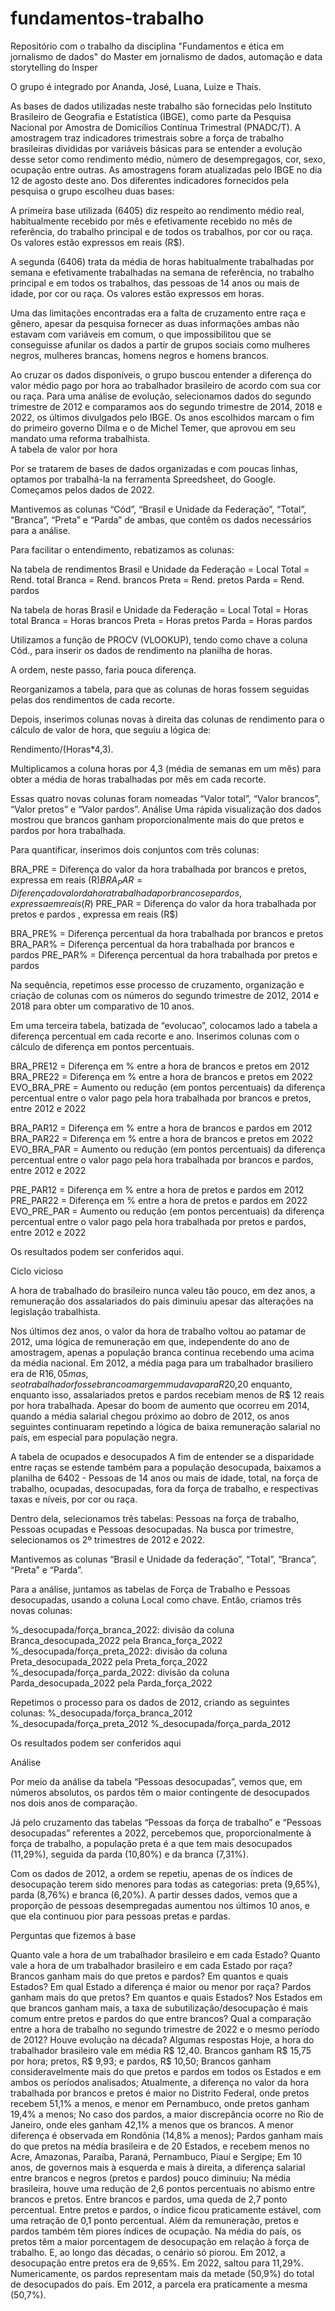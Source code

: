 # fundamentos-trabalho
Repositório com o trabalho da disciplina "Fundamentos e ética em jornalismo de dados" do Master em jornalismo de dados, automação e data storytelling do Insper

O grupo é integrado por Ananda, José, Luana, Luize e Thaís. 

As bases de dados utilizadas neste trabalho são fornecidas pelo Instituto Brasileiro de Geografia e Estatística (IBGE), como parte da Pesquisa Nacional por Amostra de Domicílios Contínua Trimestral (PNADC/T). A amostragem traz indicadores trimestrais sobre a força de trabalho brasileiras divididas por variáveis básicas para se entender a evolução desse setor como rendimento médio, número de desempregagos, cor, sexo, ocupação entre outras. As amostragens foram atualizadas pelo IBGE no dia 12 de agosto deste ano. Dos diferentes indicadores fornecidos pela pesquisa o grupo escolheu duas bases: 

A primeira base utilizada (6405) diz respeito ao rendimento médio real, habitualmente recebido por mês e efetivamente recebido no mês de referência, do trabalho principal e de todos os trabalhos, por cor ou raça. Os valores estão expressos em reais (R$). 

A segunda (6406) trata da média de horas habitualmente trabalhadas por semana e efetivamente trabalhadas na semana de referência, no trabalho principal e em todos os trabalhos, das pessoas de 14 anos ou mais de idade, por cor ou raça. Os valores estão expressos em horas. 

Uma das limitações encontradas era a falta de cruzamento entre raça e gênero, apesar da pesquisa fornecer as duas informações ambas não estavam com variáveis em comum, o que impossibilitou que se conseguisse afunilar os dados a partir de grupos sociais como mulheres negros, mulheres brancas, homens negros e homens brancos. 

Ao cruzar os dados disponíveis, o grupo buscou entender a diferença do valor médio pago por hora ao trabalhador brasileiro de acordo com sua cor ou raça. Para uma análise de evolução, selecionamos dados do segundo trimestre de 2012 e comparamos aos do segundo trimestre de 2014, 2018 e 2022, os últimos divulgados pelo IBGE. Os anos escolhidos marcam o fim do primeiro governo Dilma e o de Michel Temer, que aprovou em seu mandato uma reforma trabalhista.  
A tabela de valor por hora

Por se tratarem de bases de dados organizadas e com poucas linhas, optamos por trabalhá-la na ferramenta Spreedsheet, do Google. Começamos pelos dados de 2022.

Mantivemos as colunas “Cód”, “Brasil e Unidade da Federação”, “Total”, “Branca”, “Preta” e “Parda” de ambas, que contêm os dados necessários para a análise. 

Para facilitar o entendimento, rebatizamos as colunas:

Na tabela de rendimentos
Brasil e Unidade da Federação = Local
Total = Rend. total
Branca = Rend. brancos
Preta = Rend. pretos
Parda = Rend. pardos

Na tabela de horas
Brasil e Unidade da Federação = Local
Total = Horas total
Branca = Horas brancos
Preta = Horas pretos
Parda = Horas pardos

Utilizamos a função de PROCV (VLOOKUP), tendo como chave a coluna Cód., para inserir os dados de rendimento na planilha de horas. 

A ordem, neste passo, faria pouca diferença. 

Reorganizamos a tabela, para que as colunas de horas fossem seguidas pelas dos rendimentos de cada recorte. 

Depois, inserimos colunas novas à direita das colunas de rendimento para o cálculo de valor de hora, que seguiu a lógica de:

Rendimento/(Horas*4,3). 

Multiplicamos a coluna horas por 4,3 (média de semanas em um mês) para obter a média de horas trabalhadas por mês em cada recorte.

Essas quatro novas colunas foram nomeadas “Valor total”, “Valor brancos”, “Valor pretos” e “Valor pardos”.
Análise
Uma rápida visualização dos dados mostrou que brancos ganham proporcionalmente mais do que pretos e pardos por hora trabalhada.

Para quantificar, inserimos dois conjuntos com três colunas:

BRA_PRE = Diferença do valor da hora trabalhada por brancos e pretos, expressa em reais (R$)
BRA_PAR = Diferença do valor da hora trabalhada por brancos e pardos, expressa em reais (R$)
PRE_PAR = Diferença do valor da hora trabalhada por pretos e pardos , expressa em reais (R$)

BRA_PRE% = Diferença percentual da hora trabalhada por brancos e pretos
BRA_PAR% = Diferença percentual da hora trabalhada por brancos e pardos
PRE_PAR% = Diferença percentual da hora trabalhada por pretos e pardos

Na sequência, repetimos esse processo de cruzamento, organização e criação de colunas com os números do segundo trimestre de 2012, 2014 e 2018 para obter um comparativo de 10 anos. 

Em uma terceira tabela, batizada de “evolucao”, colocamos lado a tabela a diferença percentual em cada recorte e ano. Inserimos colunas com o cálculo de diferença em pontos percentuais.

BRA_PRE12 = Diferença em % entre a hora de brancos e pretos em 2012
BRA_PRE22 = Diferença em % entre a hora de brancos e pretos em 2022
EVO_BRA_PRE = Aumento ou redução (em pontos percentuais) da diferença percentual entre o valor pago pela hora trabalhada por brancos e pretos, entre 2012 e 2022

BRA_PAR12 = Diferença em % entre a hora de brancos e pardos em 2012
BRA_PAR22 = Diferença em % entre a hora de brancos e pretos em 2022
EVO_BRA_PAR = Aumento ou redução (em pontos percentuais) da diferença percentual entre o valor pago pela hora trabalhada por brancos e pardos, entre 2012 e 2022

PRE_PAR12 = Diferença em % entre a hora de pretos e pardos em 2012
PRE_PAR22 = Diferença em % entre a hora de pretos e pardos em 2022
EVO_PRE_PAR = Aumento ou redução (em pontos percentuais) da diferença percentual entre o valor pago pela hora trabalhada por pretos e pardos, entre 2012 e 2022

Os resultados podem ser conferidos aqui.

Ciclo vicioso 

A hora de trabalhado do brasileiro nunca valeu tão pouco, em dez anos, a remuneração dos assalariados do país diminuiu apesar das alterações na legislação trabalhista. 

Nos últimos dez anos, o valor da hora de trabalho voltou ao patamar de 2012, uma lógica de remuneração em que, independente do ano de amostragem, apenas a população branca continua recebendo uma acima da média nacional. Em 2012, a média paga para um trabalhador brasiliero era de R$16,05 mas, se o trabalhador fosse branco a margem mudava para R$20,20 enquanto, enquanto isso, assalariados pretos e pardos recebiam menos de R$ 12 reais por hora trabalhada. Apesar do boom de aumento que ocorreu em 2014, quando a média salarial chegou próximo ao dobro de 2012, os anos seguintes continuaram repetindo a lógica de baixa remuneração salarial no país, em especial para população negra. 


A tabela de ocupados e desocupados
A fim de entender se a disparidade entre raças se estende também para a população desocupada, baixamos a planilha de 6402 - Pessoas de 14 anos ou mais de idade, total, na força de trabalho, ocupadas, desocupadas, fora da força de trabalho, e respectivas taxas e níveis, por cor ou raça.

Dentro dela, selecionamos três tabelas: Pessoas na força de trabalho, Pessoas ocupadas e Pessoas desocupadas. Na busca por trimestre, selecionamos os 2º trimestres de 2012 e 2022. 

Mantivemos as colunas “Brasil e Unidade da federação”, “Total”, “Branca”, “Preta” e “Parda”.

Para a análise, juntamos as tabelas de Força de Trabalho e Pessoas desocupadas, usando a coluna Local como chave. Então, criamos três novas colunas:

%_desocupada/força_branca_2022: divisão da coluna  Branca_desocupada_2022 pela Branca_força_2022
%_desocupada/força_preta_2022: divisão da coluna  Preta_desocupada_2022 pela  Preta_força_2022
%_desocupada/força_parda_2022: divisão da coluna  Parda_desocupada_2022 pela  Parda_força_2022

Repetimos o processo para os dados de 2012, criando as seguintes colunas:
%_desocupada/força_branca_2012
%_desocupada/força_preta_2012
%_desocupada/força_parda_2012


Os resultados podem ser conferidos aqui

Análise

Por meio da análise da tabela “Pessoas desocupadas”, vemos que, em números absolutos, os pardos têm o maior contingente de desocupados nos dois anos de comparação.

Já pelo cruzamento das tabelas “Pessoas da força de trabalho” e “Pessoas desocupadas” referentes a 2022, percebemos que, proporcionalmente à força de trabalho, a população preta é a que tem mais desocupados (11,29%), seguida da parda (10,80%) e da branca (7,31%).

Com os dados de 2012, a ordem se repetiu, apenas de os índices de desocupação terem sido menores para todas as categorias: preta (9,65%), parda (8,76%) e branca (6,20%). A partir desses dados, vemos que a proporção de pessoas desempregadas aumentou nos últimos 10 anos, e que ela continuou pior para pessoas pretas e pardas.

Perguntas que fizemos à base

Quanto vale a hora de um trabalhador brasileiro e em cada Estado? 
Quanto vale a hora de um trabalhador brasileiro e em cada Estado por raça?
Brancos ganham mais do que pretos e pardos? Em quantos e quais Estados?
Em qual Estado a diferença é maior ou menor por raça?
Pardos ganham mais do que pretos? Em quantos e quais Estados?
Nos Estados em que brancos ganham mais, a taxa de subutilização/desocupação é mais comum entre pretos e pardos do que entre brancos?
Qual a comparação entre a hora de trabalho no segundo trimestre de 2022 e o mesmo período de 2012? Houve evolução na década?
Algumas respostas
Hoje, a hora do trabalhador brasileiro vale em média R$ 12,40. Brancos ganham R$ 15,75 por hora; pretos, R$ 9,93; e pardos, R$ 10,50;
Brancos ganham consideravelmente mais do que pretos e pardos em todos os Estados e em ambos os períodos analisados;
Atualmente, a diferença no valor da hora trabalhada por brancos e pretos é maior no Distrito Federal, onde pretos recebem 51,1% a menos, e menor em Pernambuco, onde pretos ganham 19,4% a menos;
No caso dos pardos, a maior discrepância ocorre no Rio de Janeiro, onde eles ganham 42,1% a menos que os brancos. A menor diferença é observada em Rondônia (14,8% a menos);
Pardos ganham mais do que pretos na média brasileira e de 20 Estados, e recebem menos no Acre, Amazonas, Paraíba, Paraná, Pernambuco, Piauí e Sergipe;
Em 10 anos, de governos mais à esquerda e mais à direita, a diferença salarial entre brancos e negros (pretos e pardos) pouco diminuiu;
Na média brasileira, houve uma redução de 2,6 pontos percentuais no abismo entre brancos e pretos. Entre brancos e pardos, uma queda de 2,7 ponto percentual. Entre pretos e pardos, o índice ficou praticamente estável, com uma retração de 0,1 ponto percentual.
Além da remuneração, pretos e pardos também têm piores índices de ocupação. Na média do país, os pretos têm a maior porcentagem de desocupação em relação à força de trabalho. E, ao longo das décadas, o cenário só piorou. Em 2012, a desocupação entre pretos era de 9,65%. Em 2022, saltou para 11,29%.
Numericamente, os pardos representam mais da metade (50,9%) do total de desocupados do país. Em 2012, a parcela era praticamente a mesma (50,7%).




